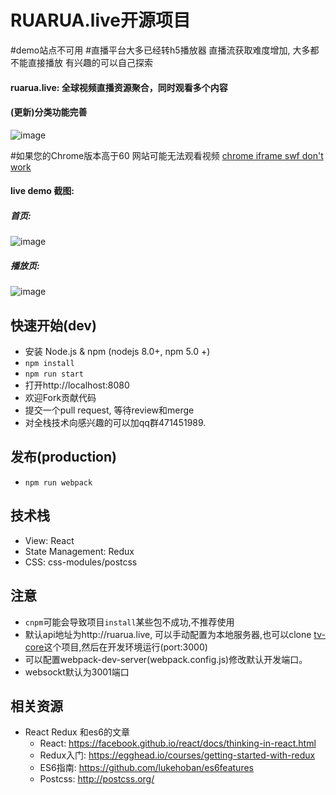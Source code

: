 # RUARUA.live开源项目

#demo站点不可用
#直播平台大多已经转h5播放器 直播流获取难度增加, 大多都不能直接播放 有兴趣的可以自己探索

#### ruarua.live: 全球视频直播资源聚合，同时观看多个内容
#### (更新)分类功能完善
![image](https://raw.githubusercontent.com/EthanOrange/tv/master/assets/logo-text.png)

#如果您的Chrome版本高于60 网站可能无法观看视频
[chrome iframe swf don't work](https://bugs.chromium.org/p/chromium/issues/detail?id=767342)
#### live demo 截图:
##### 首页:
![image](https://raw.githubusercontent.com/EthanOrange/tv/master/assets/doc_banner_1.jpg)
##### 播放页:
![image](https://raw.githubusercontent.com/EthanOrange/tv/master/assets/doc_banner_2.jpg)

快速开始(dev)
----
* 安装 Node.js & npm (nodejs 8.0+, npm 5.0 +) 
* `npm install`
* `npm run start`
* 打开http://localhost:8080
* 欢迎Fork贡献代码
* 提交一个pull request, 等待review和merge
* 对全栈技术向感兴趣的可以加qq群471451989.


发布(production)
----
* `npm run webpack`

技术栈
----
* View: React
* State Management: Redux
* CSS: css-modules/postcss

  
注意
----
* `cnpm`可能会导致项目`install`某些包不成功,不推荐使用
* 默认api地址为http://ruarua.live, 可以手动配置为本地服务器,也可以clone [tv-core](https://github.com/EthanOrange/tv-core)这个项目,然后在开发环境运行(port:3000)
* 可以配置webpack-dev-server(webpack.config.js)修改默认开发端口。
* websockt默认为3001端口

相关资源
----
* React Redux 和es6的文章
  * React: https://facebook.github.io/react/docs/thinking-in-react.html
  * Redux入门: https://egghead.io/courses/getting-started-with-redux
  * ES6指南: https://github.com/lukehoban/es6features
  * Postcss: http://postcss.org/
